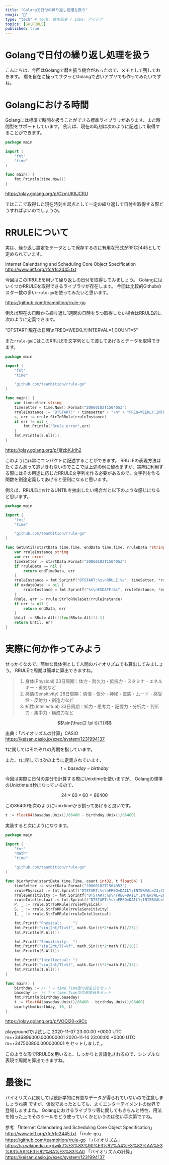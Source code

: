 ```yaml
---
title: "Golangで日付の繰り返し処理を扱う"
emoji: "📆"
type: "tech" # tech: 技術記事 / idea: アイデア
topics: [Go,RRULE]
published: true
---
```


# Golangで日付の繰り返し処理を扱う

こんにちは、今回はGolangで暦を扱う機会があったので、メモとして残しておきます。
暦を自在に操ってサクッとGolangで占いアプリでも作ってみたいですね。

# Golangにおける時間

Golangには標準で時間を扱うことができる標準ライブラリがあります、また時間型をサポートしています。
例えば、現在の時刻は次のように記述して取得することができます。

```Go
package main

import (
	"fmt"
	"time"
)

func main() {
    fmt.Println(time.Now())
}
```

https://play.golang.org/p/CzmUKIlJCRU

ではここで取得した現在時刻を起点として一定の繰り返しで日付を取得する際どうすればよいのでしょうか。

# RRULEについて
実は、繰り返し設定をデータとして保存するのに有用な形式がRFC2445として定められています。

Internet Calendaring and Scheduling Core Object Specification
http://www.ietf.org/rfc/rfc2445.txt

今回はこのRRULEを用いて繰り返しの日付を取得してみましょう。
GolangにはいくつかRRULEを取得できるライブラリが存在します。
今回は比較的Githubのスター数の多い`rrule-go`を使ってみたいと思います。

https://github.com/teambition/rrule-go

例えば現在の日時から繰り返し1週間の日時を５つ取得したい場合はRRULE的に次のように定義できます。

"DTSTART:現在の日時\nFREQ=WEEKLY;INTERVAL=1;COUNT=5"

また`rrule-go`にはこのRRULEを文字列として渡してあげるとデータを取得できます。

```Go
package main

import (
	"fmt"
	"time"

	"github.com/teambition/rrule-go"
)

func main() {
	var timesetter string
	timesetter = time.Now().Format("20060102T150405Z")
	rruleInstance := "DTSTART:" + timesetter + "\n" + "FREQ=WEEKLY;INTERVAL=1;COUNT=5"
	s, err := rrule.StrToRRule(rruleInstance)
	if err != nil {
		fmt.Println("Rrule error",err)
	}
	fmt.Println(s.All())
}
```

https://play.golang.org/p/1jfzbKJrih2

このように非常にコンパクトに記述することができます。
RRULEの表現方法はたくさんあって追いきれないのでここでは上述の例に留めますが、実際に利用する際にはその用途に応じたRRULE文字列を作る必要があるので、文字列を作る関数を別途定義してあげると便利になると思います。

例えば、RRULEにおけるUNTILを抽出したい場合だと以下のような感じになると思います。

```Go
package main

import (
	"fmt"
	"time"

	"github.com/teambition/rrule-go"
)

func GetUntil(startData time.Time, endData time.Time, rruleData *string, exdateData *string) (time.Time, error) {
	var rruleInstance string
	var err error
	timeSetter := startData.Format("20060102T150405Z")
	if rruleData == nil {
		return endTimeData, err
	}
	rruleInstance = fmt.Sprintf("DTSTART:%s\nRRULE:%s", timeSetter, *rruleData)
	if exdateData != nil {
		rruleInstance = fmt.Sprintf("%s\nEXDATE:%s", rruleInstance, *exdateData)
	}
	RRule, err := rrule.StrToRRuleSet(rruleInstance)
	if err != nil {
		return endData, err
	}
	Until := RRule.All()[len(RRule.All())-1]
	return Until, err
}
```

# 実際に何か作ってみよう
せっかくなので、簡単な具体例として人間のバイオリズムでも算出してみましょう。
RRULEで周期は簡単に算出できますね。

> 1. 身体(Physical)     23日周期：体力・耐久力・抵抗力・スタミナ・エネルギー・勇気など
> 2. 感情(Sensitivity)  28日周期：感情・気分・神経・直感・ムード・感受性・反射力・創造力など
> 3. 知性(Intellectual) 33日周期：知力・思考力・記憶力・分析力・判断力・集中力・構成力など

$$\sin(\frac{2 \pi t}{T})$$

出典：「バイオリズムの計算」CASIO 
https://keisan.casio.jp/exec/system/1231994137

`T`に関してはそれぞれの周期を指しています。

また、`t`に関しては次のように定義されています、
$$t = baseday - birthday$$

今回は実際に日付の差分を計算する際にUnixtimeを使いますが、
Golangの標準のUnixtimeは秒になっているので、

$$24 \times 60 \times 60 = 86400$$

この86400を次のようにUnixtimeから割ってあげると良いです。

```Go
t := float64(baseday.Unix()/86400 - birthday.Unix()/86400)
```

実装すると次にようになります。

```Go
package main

import (
	"fmt"
	"math"
	"time"

	"github.com/teambition/rrule-go"
)

func biorhythm(startData time.Time, count int32, t float64) {
	timeSetter := startData.Format("20060102T150405Z")
	rrulePhysical := fmt.Sprintf("DTSTART:%s\nFREQ=DAILY;INTERVAL=23;COUNT=%d", timeSetter, count)
	rruleSensitivity := fmt.Sprintf("DTSTART:%s\nFREQ=DAILY;INTERVAL=28;COUNT=%d", timeSetter, count)
	rruleIntellectual := fmt.Sprintf("DTSTART:%s\nFREQ=DAILY;INTERVAL=33;COUNT=%d", timeSetter, count)
	P, _ := rrule.StrToRRule(rrulePhysical)
	S, _ := rrule.StrToRRule(rruleSensitivity)
	I, _ := rrule.StrToRRule(rruleIntellectual)

	fmt.Printf("Physical:     ")
	fmt.Printf("sin(2πt/T)=%f", math.Sin((t*2*math.Pi)/23))
	fmt.Println(P.All())

	fmt.Printf("Sensitivity:  ")
	fmt.Printf("sin(2πt/T)=%f", math.Sin((t*2*math.Pi)/28))
	fmt.Println(S.All())

	fmt.Printf("Intellectual: ")
	fmt.Printf("sin(2πt/T)=%f", math.Sin((t*2*math.Pi)/33))
	fmt.Println(I.All())
}

func main() {
	birthday := // ? = time.Time型の誕生日をセット
	baseday :=  // ? = time.Time型の基準日をセット
	fmt.Println(birthday,baseday)
	t := float64(baseday.Unix()/86400 - birthday.Unix()/86400)
	biorhythm(birthday, 10, t)
}
```

https://play.golang.org/p/VOQl20-x9Cc

playgroundでは試しに
2020-11-07 23:00:00 +0000 UTC m=+346896000.000000001
2020-11-14 23:00:00 +0000 UTC m=+347500800.000000001
をセットしました。

このような形でRRULEを用いると、しっかりと言語化されるので、シンプルな表現で周期を算出できますね。

# 最後に
バイオリズムに関しては統計学的に有意なデータが得られていないので注意しましょうね笑
ですが、仮説であったとしても、よくエンターテイメントの世界で登場しますよね。
Golangにおけるライブラリ等に関してもきちんと特性、用法を知った上でそのツールをどう使っていくかというのは使い手次第ですね。

参考
「Internet Calendaring and Scheduling Core Object Specification」 http://www.ietf.org/rfc/rfc2445.txt
「rrule-go」https://github.com/teambition/rrule-go
「バイオリズム」 https://ja.wikipedia.org/wiki/%E3%83%90%E3%82%A4%E3%82%AA%E3%83%AA%E3%82%BA%E3%83%A0
「バイオリズムの計算」https://keisan.casio.jp/exec/system/1231994137
